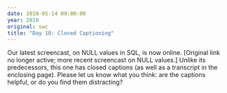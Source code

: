 ```yaml
---
date: 2010-05-14 09:00:00
year: 2010
original: swc
title: "Day 10: Closed Captioning"
---
```

<p>Our latest screencast, on NULL values in SQL, is now online. [Original link no longer active; more recent screencast on NULL values.] Unlike its predecessors, this one has closed captions (as well as a transcript in the enclosing page). Please let us know what you think: are the captions helpful, or do you find them distracting?</p>
